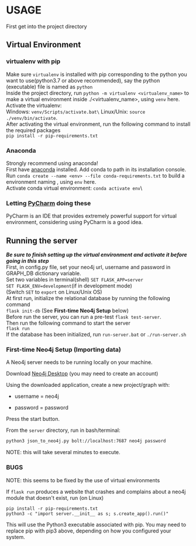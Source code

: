 # USAGE
First get into the project directory
## Virtual Environment
### virtualenv with pip
Make sure `virtualenv` is installed with pip corresponding to the python you want to use(python3.7 or above recommended),
say the python (executable) file is named as `python`\
Inside the project directory, run `python -m virtualenv <virtualenv_name>` to make a virtual environment inside ./<virtualenv_name>, using `venv` here.\
Activate the virtualenv:\
Windows: `venv/Scripts/activate.bat\`
Linux/Unix: `source ./venv/bin/activate`.\
After activating the virtual environment, run the following command to install the required packages\
`pip install -r pip-requirements.txt`
### Anaconda
Strongly recommend using anaconda!\
First have [anaconda](https://www.anaconda.com/) installed. Add conda to path in its installation console.\
Run `conda create --name <env> --file conda-requirements.txt` to build a environment naming <env>, using `env` here.\
Activate conda virtual environment: `conda activate env`\
### Letting [PyCharm](https://www.jetbrains.com/pycharm/) doing these
PyCharm is an IDE that provides extremely powerful support for virtual environment, considering using PyCharm is a good idea.
## Running the server
***Be sure to finish setting up the virtual environment and activate it before going in this step***\
First, in config.py file, set your neo4j url, username and password in GRAPH_DB dictionary variable.\
Set two variables in terminal(shell)
`SET FLASK_APP=server` \
`SET FLASK_ENV=development`(if in development mode)\
(Switch `SET` to `export` on Linux/Unix OS)\
At first run, initialize the relational database by running the following command\
`flask init-db` (See **First-time Neo4j Setup** below)\
Before run the server, you can run a pre-test `flask test-server`.\
Then run the following command to start the server\
`flask run`\
If the database has been initialized, run `run-server.bat` or `./run-server.sh` 



### First-time Neo4j Setup (Importing data)

A Neo4j server needs to be running locally on your machine.

Download [Neo4j Desktop](https://neo4j.com/download/) (you may need to create an account)

Using the downloaded application, create a new project/graph with:

* username = neo4j

* password = password

Press the start button.

From the `server` directory, run in bash/terminal:

```bash
python3 json_to_neo4j.py bolt://localhost:7687 neo4j password
```

NOTE: this will take several minutes to execute.





### BUGS

NOTE: this seems to be fixed by the use of virtual environments

If `flask run` produces a website that crashes and complains about a neo4j module that doesn't exist, run (on Linux)

```
pip install -r pip-requirements.txt
python3 -c "import server.__init__ as s; s.create_app().run()"
```

This will use the Python3 executable associated with pip.
 You may need to replace pip with pip3 above, depending on how you configured your system.


